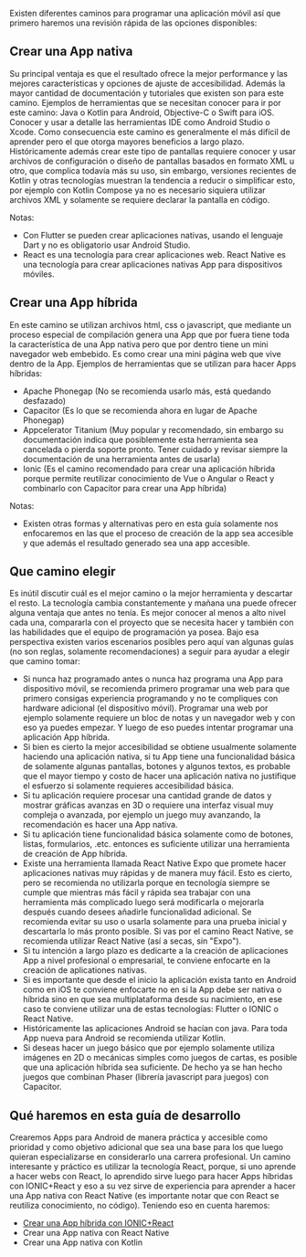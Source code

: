 Existen diferentes caminos para programar una aplicación móvil así que primero haremos una revisión rápida de las opciones disponibles:

## Crear una App nativa
Su principal ventaja es que el resultado ofrece la mejor performance y las mejores características y opciones de ajuste de accesibilidad. Además la mayor cantidad de documentación y tutoriales que existen son para este camino. Ejemplos de herramientas que se necesitan conocer para ir por este camino: Java o Kotlin para Android, Objective-C o Swift para iOS. Conocer y usar a detalle las herramientas IDE como Android Studio o Xcode. Como consecuencia este camino es generalmente el más difícil de aprender pero el que otorga mayores beneficios a largo plazo. Históricamente además crear este tipo de pantallas requiere conocer y usar archivos de configuración o diseño de pantallas basados en formato XML u otro, que complica todavía más su uso, sin embargo, versiones recientes de Kotlin y otras tecnologías muestran la tendencia a reducir o simplificar esto, por ejemplo con Kotlin Compose ya no es necesario siquiera utilizar archivos XML y solamente se requiere declarar la pantalla en código.

Notas:
- Con Flutter se pueden crear aplicaciones nativas, usando el lenguaje Dart y no es obligatorio usar Android Studio.
- React es una tecnología para crear aplicaciones web. React Native es una tecnología para crear aplicaciones nativas App para dispositivos móviles.

## Crear una App híbrida
En este camino se utilizan archivos html, css o javascript, que mediante un proceso especial de compilación genera una App que por fuera tiene toda la característica de una App nativa pero que por dentro tiene un mini navegador web embebido. Es como crear una mini página web que vive dentro de la App. Ejemplos de herramientas que se utilizan para hacer Apps híbridas:

- Apache Phonegap (No se recomienda usarlo más, está quedando desfazado)
- Capacitor (Es lo que se recomienda ahora en lugar de Apache Phonegap)
- Appcelerator Titanium (Muy popular y recomendado, sin embargo su documentación indica que posiblemente esta herramienta sea cancelada o pierda soporte pronto. Tener cuidado y revisar siempre la documentación de una herramienta antes de usarla)
- Ionic (Es el camino recomendado para crear una aplicación híbrida porque permite reutilizar conocimiento de Vue o Angular o React y combinarlo con Capacitor para crear una App híbrida)

Notas:
- Existen otras formas y alternativas pero en esta guía solamente nos enfocaremos en las que el proceso de creación de la app sea accesible y que además el resultado generado sea una app accesible.

## Que camino elegir
Es inútil discutir cuál es el mejor camino o la mejor herramienta y descartar el resto. La tecnología cambia constantemente y mañana una puede ofrecer alguna ventaja que antes no tenía. Es mejor conocer al menos a alto nivel cada una, compararla con el proyecto que se necesita hacer y también con las habilidades que el equipo de programación ya posea. Bajo esa perspectiva existen varios escenarios posibles pero aquí van algunas guías (no son reglas, solamente recomendaciones) a seguir para ayudar a elegir que camino tomar:

- Si nunca haz programado antes o nunca haz programa una App para dispositivo móvil, se recomienda primero programar una web para que primero consigas experiencia programando y no te compliques con hardware adicional (el dispositivo móvil). Programar una web por ejemplo solamente requiere un bloc de notas y un navegador web y con eso ya puedes empezar. Y luego de eso puedes intentar programar una aplicación App híbrida.
- Si bien es cierto la mejor accesibilidad se obtiene usualmente solamente haciendo una aplicación nativa, si tu App tiene una funcionalidad básica de solamente algunas pantallas, botones y algunos textos, es probable que el mayor tiempo y costo de hacer una aplicación nativa no justifique el esfuerzo si solamente requieres accesibilidad básica.
- Si tu aplicación requiere procesar una cantidad grande de datos y mostrar gráficas avanzas en 3D o requiere una interfaz visual muy compleja o avanzada, por ejemplo un juego muy avanzando, la recomendación es hacer una App nativa.
- Si tu aplicación tiene funcionalidad básica solamente como de botones, listas, formularios, .etc. entonces es suficiente utilizar una herramienta de creación de App híbrida.
- Existe una herramienta llamada React Native Expo que promete hacer aplicaciones nativas muy rápidas y de manera muy fácil. Esto es cierto, pero se recomienda no utilizarla porque en tecnología siempre se cumple que mientras más fácil y rápida sea trabajar con una herramienta más complicado luego será modificarla o mejorarla después cuando desees añadirle funcionalidad adicional. Se recomienda evitar su uso o usarla solamente para una prueba inicial y descartarla lo más pronto posible. Si vas por el camino React Native, se recomienda utilizar React Native (así a secas, sin "Expo").
- Si tu intención a largo plazo es dedicarte a la creación de aplicaciones App a nivel profesional o empresarial, te conviene enfocarte en la creación de aplicationes nativas.
- Si es importante que desde el inicio la aplicación exista tanto en Android como en iOS te conviene enfocarte no en si la App debe ser nativa o híbrida sino en que sea multiplataforma desde su nacimiento, en ese caso te conviene utilizar una de estas tecnologías: Flutter o IONIC o React Native.
- Históricamente las aplicaciones Android se hacían con java. Para toda App nueva para Android se recomienda utilizar Kotlin.
- Si deseas hacer un juego básico que por ejemplo solamente utiliza imágenes en 2D o mecánicas simples como juegos de cartas, es posible que una aplicación híbrida sea suficiente. De hecho ya se han hecho juegos que combinan Phaser (librería javascript para juegos) con Capacitor.

## Qué haremos en esta guía de desarrollo
Crearemos Apps para Android de manera práctica y accesible como prioridad y como objetivo adicional que sea una base para los que luego quieran especializarse en considerarlo una carrera profesional. Un camino interesante y práctico es utilizar la tecnología React, porque, si uno aprende a hacer webs con React, lo aprendido sirve luego para hacer Apps híbridas con IONIC+React y eso a su vez sirve de experiencia para aprender a hacer una App nativa con React Native (es importante notar que con React se reutiliza conocimiento, no código). Teniendo eso en cuenta haremos:

- [Crear una App híbrida con IONIC+React](http://docs.dalatcomunidad.org/repositorio/ionic/)
- Crear una App nativa con React Native
- Crear una App nativa con Kotlin
